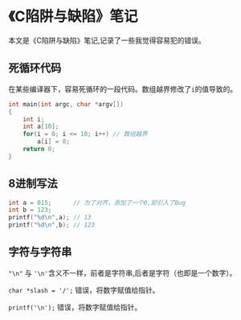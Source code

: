 # 《C陷阱与缺陷》笔记

本文是《C陷阱与缺陷》笔记,记录了一些我觉得容易犯的错误。

## 死循环代码

在某些编译器下，容易死循环的一段代码。数组越界修改了`i`的值导致的。

```c
int main(int argc, char *argv[])
{
    int i;
    int a[10];
    for(i = 0; i <= 10; i++) // 数组越界
        a[i] = 0;
    return 0;
}
```

## 8进制写法

```c
int a = 015;      // 为了对齐，添加了一个0,却引入了Bug
int b = 123;
printf("%d\n",a); // 13
printf("%d\n",b); // 123
```

## 字符与字符串

`"\n"` 与 `'\n'`含义不一样，前者是字符串,后者是字符（也即是一个数字）。

`char *slash = '/';` 错误，将数字赋值给指针。

`printf('\n');` 错误，将数字赋值给指针。
